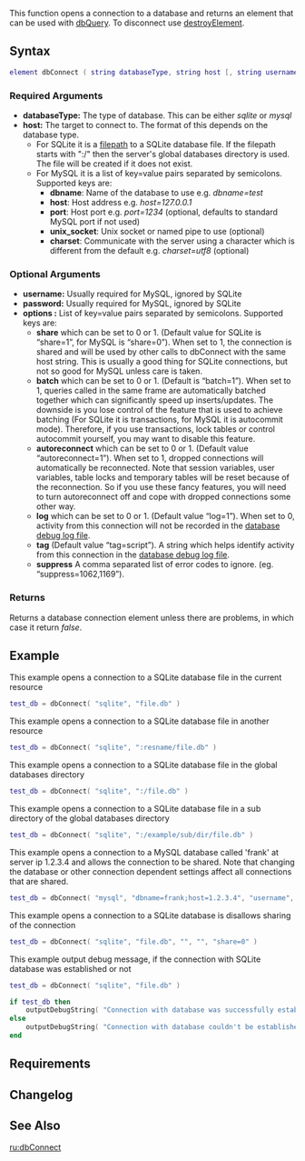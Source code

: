 This function opens a connection to a database and returns an element that can be used with [dbQuery](/docs/dbquery.md "wikilink"). To disconnect use [destroyElement](/docs/destroyelement.md "wikilink").

Syntax
------

``` lua
element dbConnect ( string databaseType, string host [, string username = "", string password = "", string options = "" ] )
```

### Required Arguments

-   **databaseType:** The type of database. This can be either *sqlite* or *mysql*
-   **host:** The target to connect to. The format of this depends on the database type.
    -   For SQLite it is a [filepath](/docs/filepath.md "wikilink") to a SQLite database file. If the filepath starts with ":/" then the server's global databases directory is used. The file will be created if it does not exist.
    -   For MySQL it is a list of key=value pairs separated by semicolons. Supported keys are:
        -   **dbname**: Name of the database to use e.g. *dbname=test*
        -   **host**: Host address e.g. *host=127.0.0.1*
        -   **port**: Host port e.g. *port=1234* (optional, defaults to standard MySQL port if not used)
        -   **unix\_socket**: Unix socket or named pipe to use (optional)
        -   **charset**: Communicate with the server using a character which is different from the default e.g. *charset=utf8* (optional)

### Optional Arguments

-   **username:** Usually required for MySQL, ignored by SQLite
-   **password:** Usually required for MySQL, ignored by SQLite
-   **options :** List of key=value pairs separated by semicolons. Supported keys are:
    -   **share** which can be set to 0 or 1. (Default value for SQLite is “share=1”, for MySQL is “share=0”). When set to 1, the connection is shared and will be used by other calls to dbConnect with the same host string. This is usually a good thing for SQLite connections, but not so good for MySQL unless care is taken.
    -   **batch** which can be set to 0 or 1. (Default is “batch=1”). When set to 1, queries called in the same frame are automatically batched together which can significantly speed up inserts/updates. The downside is you lose control of the feature that is used to achieve batching (For SQLite it is transactions, for MySQL it is autocommit mode). Therefore, if you use transactions, lock tables or control autocommit yourself, you may want to disable this feature.
    -   **autoreconnect** which can be set to 0 or 1. (Default value “autoreconnect=1”). When set to 1, dropped connections will automatically be reconnected. Note that session variables, user variables, table locks and temporary tables will be reset because of the reconnection. So if you use these fancy features, you will need to turn autoreconnect off and cope with dropped connections some other way.
    -   **log** which can be set to 0 or 1. (Default value “log=1”). When set to 0, activity from this connection will not be recorded in the [database debug log file](/docs/server_commands#debugdb.md "wikilink").
    -   **tag** (Default value “tag=script”). A string which helps identify activity from this connection in the [database debug log file](/docs/server_commands#debugdb.md "wikilink").
    -   **suppress** A comma separated list of error codes to ignore. (eg. “suppress=1062,1169”).

### Returns

Returns a database connection element unless there are problems, in which case it return *false*.

Example
-------

This example opens a connection to a SQLite database file in the current resource

``` lua
test_db = dbConnect( "sqlite", "file.db" )
```

This example opens a connection to a SQLite database file in another resource

``` lua
test_db = dbConnect( "sqlite", ":resname/file.db" )
```

This example opens a connection to a SQLite database file in the global databases directory

``` lua
test_db = dbConnect( "sqlite", ":/file.db" )
```

This example opens a connection to a SQLite database file in a sub directory of the global databases directory

``` lua
test_db = dbConnect( "sqlite", ":/example/sub/dir/file.db" )
```

This example opens a connection to a MySQL database called 'frank' at server ip 1.2.3.4 and allows the connection to be shared. Note that changing the database or other connection dependent settings affect all connections that are shared.

``` lua
test_db = dbConnect( "mysql", "dbname=frank;host=1.2.3.4", "username", "password", "share=1" )
```

This example opens a connection to a SQLite database is disallows sharing of the connection

``` lua
test_db = dbConnect( "sqlite", "file.db", "", "", "share=0" )
```

This example output debug message, if the connection with SQLite database was established or not

``` lua
test_db = dbConnect( "sqlite", "file.db" )

if test_db then
    outputDebugString( "Connection with database was successfully established." )
else
    outputDebugString( "Connection with database couldn't be established." )
end
```

Requirements
------------

Changelog
---------

See Also
--------

[ru:dbConnect](/docs/ru:dbconnect.md "wikilink")
